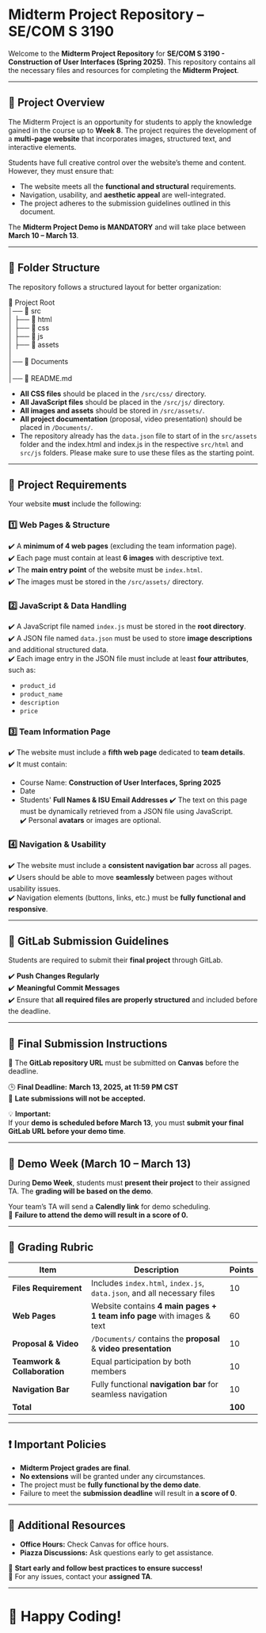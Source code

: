 # Midterm Project Repository – SE/COM S 3190

Welcome to the **Midterm Project Repository** for **SE/COM S 3190 - Construction of User Interfaces (Spring 2025)**. This repository contains all the necessary files and resources for completing the **Midterm Project**.

---

## 📖 Project Overview
The Midterm Project is an opportunity for students to apply the knowledge gained in the course up to **Week 8**. The project requires the development of a **multi-page website** that incorporates images, structured text, and interactive elements.

Students have full creative control over the website’s theme and content. However, they must ensure that:
- The website meets all the **functional and structural** requirements.
- Navigation, usability, and **aesthetic appeal** are well-integrated.
- The project adheres to the submission guidelines outlined in this document.

The **Midterm Project Demo is MANDATORY** and will take place between **March 10 – March 13**.

---

## 📂 Folder Structure
The repository follows a structured layout for better organization:

📂 Project Root  
│── 📂 src  
│   ├── 📂 html  
│   ├── 📂 css  
│   ├── 📂 js  
│   ├── 📂 assets  
│  
│── 📂 Documents  
│  
│── 📄 README.md  


- **All CSS files** should be placed in the `/src/css/` directory.
- **All JavaScript files** should be placed in the `/src/js/` directory.
- **All images and assets** should be stored in `/src/assets/`.
- **All project documentation** (proposal, video presentation) should be placed in `/Documents/`.
- The repository already has the `data.json` file to start of in the `src/assets` folder and the index.html and index.js in the respective `src/html` and `src/js` folders. Please make sure to use these files as the starting point.

---

## 📌 Project Requirements
Your website **must** include the following:

### **1️⃣ Web Pages & Structure**
✔️ A **minimum of 4 web pages** (excluding the team information page).  
✔️ Each page must contain at least **6 images** with descriptive text.  
✔️ The **main entry point** of the website must be `index.html`.  
✔️ The images must be stored in the `/src/assets/` directory.

### **2️⃣ JavaScript & Data Handling**
✔️ A JavaScript file named `index.js` must be stored in the **root directory**.  
✔️ A JSON file named `data.json` must be used to store **image descriptions** and additional structured data.  
✔️ Each image entry in the JSON file must include at least **four attributes**, such as:
   - `product_id`
   - `product_name`
   - `description`
   - `price`

### **3️⃣ Team Information Page**
✔️ The website must include a **fifth web page** dedicated to **team details**.  
✔️ It must contain:
   - Course Name: **Construction of User Interfaces, Spring 2025**
   - Date
   - Students' **Full Names & ISU Email Addresses**
✔️ The text on this page must be dynamically retrieved from a JSON file using JavaScript.  
✔️ Personal **avatars** or images are optional.

### **4️⃣ Navigation & Usability**
✔️ The website must include a **consistent navigation bar** across all pages.  
✔️ Users should be able to move **seamlessly** between pages without usability issues.  
✔️ Navigation elements (buttons, links, etc.) must be **fully functional and responsive**.

---
## 🚀 GitLab Submission Guidelines
Students are required to submit their **final project** through GitLab.

✔️ **Push Changes Regularly**  
✔️ **Meaningful Commit Messages**  
✔️ Ensure that **all required files are properly structured** and included before the deadline.

---

## 📝 Final Submission Instructions
📌 The **GitLab repository URL** must be submitted on **Canvas** before the deadline.

🕒 **Final Deadline:** **March 13, 2025, at 11:59 PM CST**  
🚨 **Late submissions will not be accepted.**  

💡 **Important:**  
If your **demo is scheduled before March 13**, you must **submit your final GitLab URL before your demo time**.

---

## 🎤 Demo Week (March 10 – March 13)
During **Demo Week**, students must **present their project** to their assigned TA. The **grading will be based on the demo**. 

Your team’s TA will send a **Calendly link** for demo scheduling.  
🔹 **Failure to attend the demo will result in a score of 0.**  

---

## 🎯 Grading Rubric
| **Item**                     | **Description**                                                      | **Points** |
|------------------------------|----------------------------------------------------------------------|------------|
| **Files Requirement**        | Includes `index.html`, `index.js`, `data.json`, and all necessary files | 10         |
| **Web Pages**                | Website contains **4 main pages + 1 team info page** with images & text | 60         |
| **Proposal & Video**         | `/Documents/` contains the **proposal** & **video presentation**           | 10         |
| **Teamwork & Collaboration** | Equal participation by both members                                   | 10         |
| **Navigation Bar**           | Fully functional **navigation bar** for seamless navigation           | 10         |
| **Total**                    |                                                                      | **100**    |

---

## ❗ Important Policies
- **Midterm Project grades are final**.  
- **No extensions** will be granted under any circumstances.  
- The project must be **fully functional by the demo date**.  
- Failure to meet the **submission deadline** will result in **a score of 0**.  

---

## 🔗 Additional Resources
- **Office Hours:** Check Canvas for office hours.
- **Piazza Discussions:** Ask questions early to get assistance.

🚀 **Start early and follow best practices to ensure success!**  
📩 For any issues, contact your **assigned TA**.

---

# 🎉  Happy Coding! 

